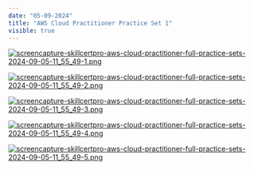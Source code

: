 ```yaml
---
date: "05-09-2024"
title: "AWS Cloud Practitioner Practice Set 1"
visible: true
---
```

<a href="/blog/images/screencapture-skillcertpro-aws-cloud-practitioner-full-practice-sets-2024-09-05-11_55_49-1.png" target="_blank"><img src="/blog/images/screencapture-skillcertpro-aws-cloud-practitioner-full-practice-sets-2024-09-05-11_55_49-1.png" alt="screencapture-skillcertpro-aws-cloud-practitioner-full-practice-sets-2024-09-05-11_55_49-1.png" /></a>

<a href="/blog/images/screencapture-skillcertpro-aws-cloud-practitioner-full-practice-sets-2024-09-05-11_55_49-2.png" target="_blank"><img src="/blog/images/screencapture-skillcertpro-aws-cloud-practitioner-full-practice-sets-2024-09-05-11_55_49-2.png" alt="screencapture-skillcertpro-aws-cloud-practitioner-full-practice-sets-2024-09-05-11_55_49-2.png" /></a>

<a href="/blog/images/screencapture-skillcertpro-aws-cloud-practitioner-full-practice-sets-2024-09-05-11_55_49-3.png" target="_blank"><img src="/blog/images/screencapture-skillcertpro-aws-cloud-practitioner-full-practice-sets-2024-09-05-11_55_49-3.png" alt="screencapture-skillcertpro-aws-cloud-practitioner-full-practice-sets-2024-09-05-11_55_49-3.png" /></a>

<a href="/blog/images/screencapture-skillcertpro-aws-cloud-practitioner-full-practice-sets-2024-09-05-11_55_49-4.png" target="_blank"><img src="/blog/images/screencapture-skillcertpro-aws-cloud-practitioner-full-practice-sets-2024-09-05-11_55_49-4.png" alt="screencapture-skillcertpro-aws-cloud-practitioner-full-practice-sets-2024-09-05-11_55_49-4.png" /></a>

<a href="/blog/images/screencapture-skillcertpro-aws-cloud-practitioner-full-practice-sets-2024-09-05-11_55_49-5.png" target="_blank"><img src="/blog/images/screencapture-skillcertpro-aws-cloud-practitioner-full-practice-sets-2024-09-05-11_55_49-5.png" alt="screencapture-skillcertpro-aws-cloud-practitioner-full-practice-sets-2024-09-05-11_55_49-5.png" /></a>